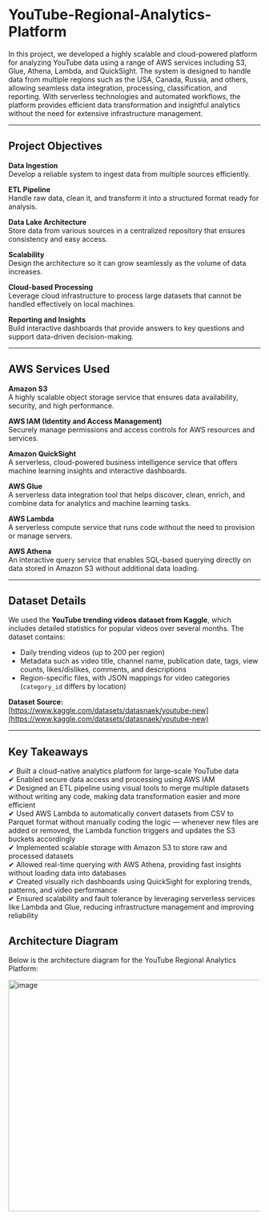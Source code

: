 # YouTube-Regional-Analytics-Platform

In this project, we developed a highly scalable and cloud-powered platform for analyzing YouTube data using a range of AWS services including S3, Glue, Athena, Lambda, and QuickSight. The system is designed to handle data from multiple regions such as the USA, Canada, Russia, and others, allowing seamless data integration, processing, classification, and reporting. With serverless technologies and automated workflows, the platform provides efficient data transformation and insightful analytics without the need for extensive infrastructure management.

---

## Project Objectives

**Data Ingestion**  
Develop a reliable system to ingest data from multiple sources efficiently.

**ETL Pipeline**  
Handle raw data, clean it, and transform it into a structured format ready for analysis.

**Data Lake Architecture**  
Store data from various sources in a centralized repository that ensures consistency and easy access.

**Scalability**  
Design the architecture so it can grow seamlessly as the volume of data increases.

**Cloud-based Processing**  
Leverage cloud infrastructure to process large datasets that cannot be handled effectively on local machines.

**Reporting and Insights**  
Build interactive dashboards that provide answers to key questions and support data-driven decision-making.

---

## AWS Services Used

**Amazon S3**  
A highly scalable object storage service that ensures data availability, security, and high performance.

**AWS IAM (Identity and Access Management)**  
Securely manage permissions and access controls for AWS resources and services.

**Amazon QuickSight**  
A serverless, cloud-powered business intelligence service that offers machine learning insights and interactive dashboards.

**AWS Glue**  
A serverless data integration tool that helps discover, clean, enrich, and combine data for analytics and machine learning tasks.

**AWS Lambda**  
A serverless compute service that runs code without the need to provision or manage servers.

**AWS Athena**  
An interactive query service that enables SQL-based querying directly on data stored in Amazon S3 without additional data loading.

---

## Dataset Details

We used the **YouTube trending videos dataset from Kaggle**, which includes detailed statistics for popular videos over several months. The dataset contains:

- Daily trending videos (up to 200 per region)
- Metadata such as video title, channel name, publication date, tags, view counts, likes/dislikes, comments, and descriptions
- Region-specific files, with JSON mappings for video categories (`category_id` differs by location)

**Dataset Source:**  
[https://www.kaggle.com/datasets/datasnaek/youtube-new](https://www.kaggle.com/datasets/datasnaek/youtube-new)

---

## Key Takeaways

✔ Built a cloud-native analytics platform for large-scale YouTube data  
✔ Enabled secure data access and processing using AWS IAM  
✔ Designed an ETL pipeline using visual tools to merge multiple datasets without writing any code, making data transformation easier and more efficient  
✔ Used AWS Lambda to automatically convert datasets from CSV to Parquet format without manually coding the logic — whenever new files are added or removed, the Lambda function triggers and updates the S3 buckets accordingly  
✔ Implemented scalable storage with Amazon S3 to store raw and processed datasets  
✔ Allowed real-time querying with AWS Athena, providing fast insights without loading data into databases  
✔ Created visually rich dashboards using QuickSight for exploring trends, patterns, and video performance  
✔ Ensured scalability and fault tolerance by leveraging serverless services like Lambda and Glue, reducing infrastructure management and improving reliability


## Architecture Diagram

Below is the architecture diagram for the YouTube Regional Analytics Platform:


<img width="829" height="463" alt="image" src="https://github.com/user-attachments/assets/06b78ddc-3d89-4715-a67d-c0eebe15a4c1" />

